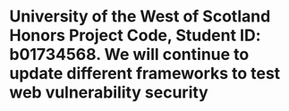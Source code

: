 # University of the West of Scotland Honors Project Code, Student ID: b01734568. We will continue to update different frameworks to test web vulnerability security
